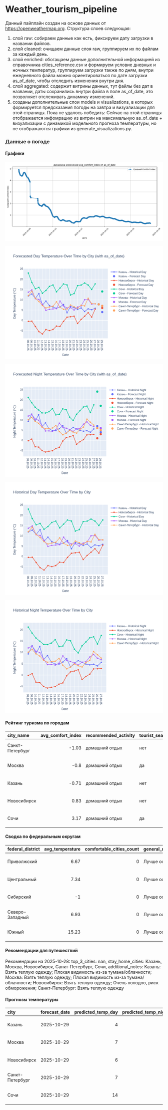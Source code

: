 # Weather_tourism_pipeline
Данный пайплайн создан на основе данных от https://openweathermap.org.
Структура слоев следующая:
  1) слой raw: 
  собираем данные как есть, фиксируем дату загрузки в названии файлов.
  2) слой cleaned:
  очищаем данные слоя raw, группируем их по файлам за каждый день.
  3) слой enriched:
  обогащаем данные дополнительной информацией из справочника cities_reference.csv и формируем условие дневных и ночных температур,
  группируем загрузки также по дням, внутри ежедневного файла можно ориентироваться по дате загрузки as_of_date, чтобы отследить изменения внутри дня.
  4) слой aggregated:
   содержит витрины данных, тут файлы без дат в названии, даты сохранились внутри файла в поле as_of_date, это позволняет отслеживать динамику изменений.
  6) созданы дополнительные слои models и visualizations, в которых формируется предсказания погоды на завтра и визуализации для этой страницы.
  Пока не удалось победить: Сейчас на этой страницы отображается инфомрацию из витрин на максимальную as_of_date + визуализации с динамикой модельного прогноза температуры, 
  но не отображаются графики из generate_visualizations.py.
<!-- WEATHER DATA START -->
### Данные о погоде

#### Графики
![Comfort Index Trend](data/visualizations/comfort_index_trend.png)

![Forecasted Day Temperature](data/visualizations/forecasted_day_temperature.png)

![Forecasted Night Temperature](data/visualizations/forecasted_night_temperature.png)

![Historical Day Temperature](data/visualizations/historical_day_temperature.png)

![Historical Night Temperature](data/visualizations/historical_night_temperature.png)

#### Рейтинг туризма по городам
| city_name       |   avg_comfort_index | recommended_activity   | tourist_season_match   | tourism_season   | tour_recommendation       | as_of_date          |
|:----------------|--------------------:|:-----------------------|:-----------------------|:-----------------|:--------------------------|:--------------------|
| Санкт-Петербург |               -1.03 | домашний отдых         | нет                    | Май-Сентябрь     | домашний отдых вне сезона | 2025-10-28 01:48:00 |
| Москва          |               -0.8  | домашний отдых         | да                     | Круглогодично    | домашний отдых в сезон    | 2025-10-28 01:48:00 |
| Казань          |               -0.71 | домашний отдых         | нет                    | Май-Сентябрь     | домашний отдых вне сезона | 2025-10-28 01:48:00 |
| Новосибирск     |                0.83 | домашний отдых         | нет                    | Июнь-Август      | домашний отдых вне сезона | 2025-10-28 01:48:00 |
| Сочи            |                3.17 | домашний отдых         | да                     | Май-Октябрь      | домашний отдых в сезон    | 2025-10-28 01:48:00 |

#### Сводка по федеральным округам
| federal_district   |   avg_temperature |   comfortable_cities_count | general_recommendation   | as_of_date          |
|:-------------------|------------------:|---------------------------:|:-------------------------|:--------------------|
| Приволжский        |              6.67 |                          0 | Лучше остаться дома      | 2025-10-28 01:48:00 |
| Центральный        |              7.34 |                          0 | Лучше остаться дома      | 2025-10-28 01:48:00 |
| Сибирский          |             -1    |                          0 | Лучше остаться дома      | 2025-10-28 01:48:00 |
| Северо-Западный    |              6.93 |                          0 | Лучше остаться дома      | 2025-10-28 01:48:00 |
| Южный              |             15.23 |                          0 | Лучше остаться дома      | 2025-10-28 01:48:00 |

#### Рекомендации для путешествий
Рекомендации на 2025-10-28: top_3_cities: nan, stay_home_cities: Казань, Москва, Новосибирск, Санкт-Петербург, Сочи, additional_notes: Казань: Взять теплую одежду; Плохая видимость из-за тумана/облачности; Москва: Взять теплую одежду; Плохая видимость из-за тумана/облачности; Новосибирск: Взять теплую одежду; Очень холодно, риск обморожения; Санкт-Петербург: Взять теплую одежду

#### Прогнозы температуры
| city            | forecast_date   |   predicted_temp_day |   predicted_temp_night | model_type       | as_of_date          |
|:----------------|:----------------|---------------------:|-----------------------:|:-----------------|:--------------------|
| Казань          | 2025-10-29      |                    4 |                      4 | LinearRegression | 2025-10-28 01:48:30 |
| Москва          | 2025-10-29      |                    7 |                      6 | LinearRegression | 2025-10-28 01:48:30 |
| Новосибирск     | 2025-10-29      |                    6 |                      3 | LinearRegression | 2025-10-28 01:48:30 |
| Санкт-Петербург | 2025-10-29      |                    7 |                      5 | LinearRegression | 2025-10-28 01:48:30 |
| Сочи            | 2025-10-29      |                   14 |                     17 | LinearRegression | 2025-10-28 01:48:30 |


<!-- WEATHER DATA END -->
